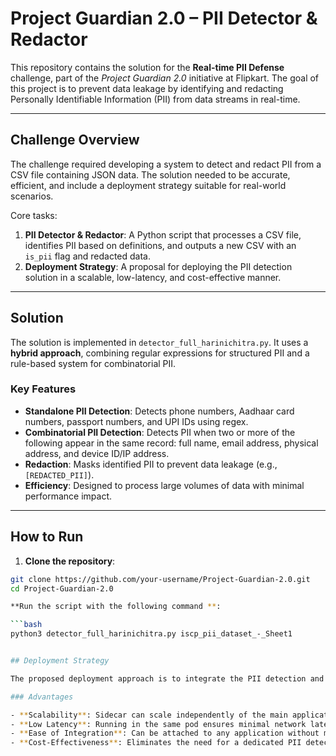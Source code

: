 # Project Guardian 2.0 – PII Detector & Redactor

This repository contains the solution for the **Real-time PII Defense** challenge, part of the *Project Guardian 2.0* initiative at Flipkart. The goal of this project is to prevent data leakage by identifying and redacting Personally Identifiable Information (PII) from data streams in real-time.

---

## Challenge Overview

The challenge required developing a system to detect and redact PII from a CSV file containing JSON data. The solution needed to be accurate, efficient, and include a deployment strategy suitable for real-world scenarios.  

Core tasks:

1. **PII Detector & Redactor**: A Python script that processes a CSV file, identifies PII based on definitions, and outputs a new CSV with an `is_pii` flag and redacted data.  
2. **Deployment Strategy**: A proposal for deploying the PII detection solution in a scalable, low-latency, and cost-effective manner.

---

## Solution

The solution is implemented in `detector_full_harinichitra.py`. It uses a **hybrid approach**, combining regular expressions for structured PII and a rule-based system for combinatorial PII.

### Key Features

- **Standalone PII Detection**: Detects phone numbers, Aadhaar card numbers, passport numbers, and UPI IDs using regex.  
- **Combinatorial PII Detection**: Detects PII when two or more of the following appear in the same record: full name, email address, physical address, and device ID/IP address.  
- **Redaction**: Masks identified PII to prevent data leakage (e.g., `[REDACTED_PII]`).  
- **Efficiency**: Designed to process large volumes of data with minimal performance impact.

---

## How to Run

1. **Clone the repository**:

```bash
git clone https://github.com/your-username/Project-Guardian-2.0.git
cd Project-Guardian-2.0

**Run the script with the following command **:

```bash
python3 detector_full_harinichitra.py iscp_pii_dataset_-_Sheet1


## Deployment Strategy

The proposed deployment approach is to integrate the PII detection and redaction logic as a **Sidecar container** in a Kubernetes environment.

### Advantages

- **Scalability**: Sidecar can scale independently of the main application, preventing bottlenecks.  
- **Low Latency**: Running in the same pod ensures minimal network latency.  
- **Ease of Integration**: Can be attached to any application without modifying its codebase.  
- **Cost-Effectiveness**: Eliminates the need for a dedicated PII detection service.

